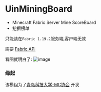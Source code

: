 # UinMiningBoard
- Minecraft Fabric Server Mine ScoreBoard
- 挖掘榜单

只能装在`Fabric 1.19.2`服务端,客户端无效

需要 [Fabric API](https://www.mcmod.cn/class/3124.html)

看图就明白了:
![image](https://user-images.githubusercontent.com/68675068/226177277-ec0f71b0-e637-4105-9129-688a659f4015.png)

### 缘起
该模组为了[青岛科技大学-MC协会](https://skin.qustmc.cn/) 开发
